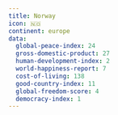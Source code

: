 ```yaml
---
title: Norway
icon: 🇳🇴
continent: europe
data:
  global-peace-index: 24
  gross-domestic-product: 27
  human-development-index: 2
  world-happiness-report: 7
  cost-of-living: 138
  good-country-index: 11
  global-freedom-score: 4
  democracy-index: 1
---
```

